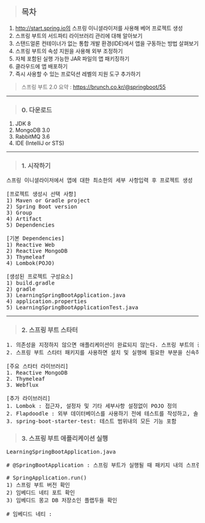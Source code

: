 > ## 목차
1. http://start.spring.io의 스프링 이니셜라이저를 사용해 베어 프로젝트 생성
2. 스프링 부트의 서드파티 라이브러리 관리에 대해 알아보기
3. 스탠드얼론 컨테이너가 없는 통합 개발 환경(IDE)에서 앱을 구동하는 방법 살펴보기
4. 스프링 부트의 속성 지원을 사용해 외부 조정하기
5. 자체 포함된 실행 가능한 JAR 파일의 앱 패키징하기
6. 클라우드에 앱 배포하기
7. 즉시 사용할 수 있는 프로덕션 레벨의 지원 도구 추가하기

> 스프링 부트 2.0 요약 : https://brunch.co.kr/@springboot/55
<hr/>

> ### 0. 다운로드

1. JDK 8
2. MongoDB 3.0
3. RabbitMQ 3.6
4. IDE (IntelliJ or STS)

<hr/>

> ### 1. 시작하기
<pre>
스프링 이니셜라이저에서 앱에 대한 최소한의 세부 사항입력 후 프로젝트 생성

[프로젝트 생성시 선택 사항]
1) Maven or Gradle project
2) Spring Boot version
3) Group
4) Artifact
5) Dependencies

[기본 Dependencies]
1) Reactive Web
2) Reactive MongoDB
3) Thymeleaf
4) Lombok(POJO)

[생성된 프로젝트 구성요소]
1) build.gradle
2) gradle
3) LearningSpringBootApplication.java
4) application.properties
5) LearningSpringBootApplicationTest.java
</pre> 

<hr/>

> ### 2. 스프링 부트 스타터
<pre>
1. 의존성을 지정하지 않으면 애플리케이션이 완료되지 않는다. 스프링 부트의 중요한 기능은 가상 패키지이다.
2. 스프링 부트 스타터 패키지를 사용하면 설치 및 실행에 필요한 부분을 신속하게 파악할 수 있다.

[주요 스타터 라이브러리]
1. Reactive MongoDB
2. Thymeleaf
3. Webflux

[추가 라이브러리]
1. Lombok : 접근자, 설정자 및 기타 세부사항 설정없이 POJO 정의
2. Flapdoodle : 외부 데이터베이스를 사용하기 전에 테스트를 작성하고, 솔루션을 검새하고, 작업을 수행할 수 있도록 해주는 임베디드 몽고 DB
3. spring-boot-starter-test: 테스트 범위내의 모든 기능 포함
</pre>

> ### 3. 스프링 부트 애플리케이션 실행
<pre>
LearningSpringBootApplication.java

# @SpringBootApplication : 스프링 부트가 실행될 때 패키지 내의 스프링 컴포넌트를 재귀적으로 스캔해 등록하도록 지시한다. 또한 스프링 부트가 클래스패스 설정, 속성 설정 및 기타 요소에 따라 빈이 자동으로 생성되도록 하는 '자동 설정'을 실행하도록 지시한다.

# SpringApplication.run() 
1) 스프링 부트 버전 확인
2) 임베디드 네티 포트 확인
3) 임베디드 몽고 DB 저장소인 플랩두들 확인 

# 임베디드 네티 : 
</pre>